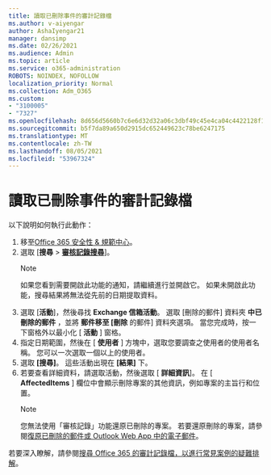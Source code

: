 ```yaml
---
title: 讀取已刪除事件的審計記錄檔
ms.author: v-aiyengar
author: AshaIyengar21
manager: dansimp
ms.date: 02/26/2021
ms.audience: Admin
ms.topic: article
ms.service: o365-administration
ROBOTS: NOINDEX, NOFOLLOW
localization_priority: Normal
ms.collection: Adm_O365
ms.custom:
- "3100005"
- "7327"
ms.openlocfilehash: 8d656d5660b7c6e6d32d32a06c3dbf49c45e4ca04c4422128f1c4ea62413afa1
ms.sourcegitcommit: b5f7da89a650d2915dc652449623c78be6247175
ms.translationtype: MT
ms.contentlocale: zh-TW
ms.lasthandoff: 08/05/2021
ms.locfileid: "53967324"
---
```

# <a name="read-the-audit-logs-for-deleted-events"></a>讀取已刪除事件的審計記錄檔

以下說明如何執行此動作：

1. 移至[Office 365 安全性 & 規範中心](https://go.microsoft.com/fwlink/p/?linkid=2077143)。
1. 選取 [**搜尋**  >  [**審核記錄搜尋**](https://go.microsoft.com/fwlink/?linkid=2103759)]。
    > [!NOTE]
    > 如果您看到需要開啟此功能的通知，請繼續進行並開啟它。 如果未開啟此功能，搜尋結果將無法從先前的日期提取資料。
1. 選取 [**活動**]，然後尋找 **Exchange 信箱活動**。 選取 [刪除的郵件] 資料夾 **中已刪除的郵件** ，並將 **郵件移至 [刪除** 的郵件] 資料夾選項。 當您完成時，按一下窗格外以最小化 [ **活動** ] 窗格。
1. 指定日期範圍，然後在 [ **使用者** ] 方塊中，選取您要調查之使用者的使用者名稱。 您可以一次選取一個以上的使用者。
1. 選取 **[搜尋]**。 這些活動出現在 **[結果]** 下。
1. 若要查看詳細資料，請選取活動，然後選取 [ **詳細資訊**]。 在 [ **AffectedItems** ] 欄位中會顯示刪除專案的其他資訊，例如專案的主旨行和位置。
    > [!NOTE]
    > 您無法使用「審核記錄」功能還原已刪除的專案。 若要還原刪除的專案，請參閱[復原已刪除的郵件或 Outlook Web App 中的電子郵件](https://go.microsoft.com/fwlink/?linkid=2103759)。

若要深入瞭解，請參閱[搜尋 Office 365 的審計記錄檔，以進行常見案例的疑難排解](https://go.microsoft.com/fwlink/?linkid=2103944)。
